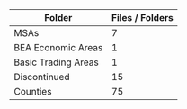 | Folder              |   Files / Folders |
|---------------------|-------------------|
| MSAs                |                 7 |
| BEA Economic Areas  |                 1 |
| Basic Trading Areas |                 1 |
| Discontinued        |                15 |
| Counties            |                75 |